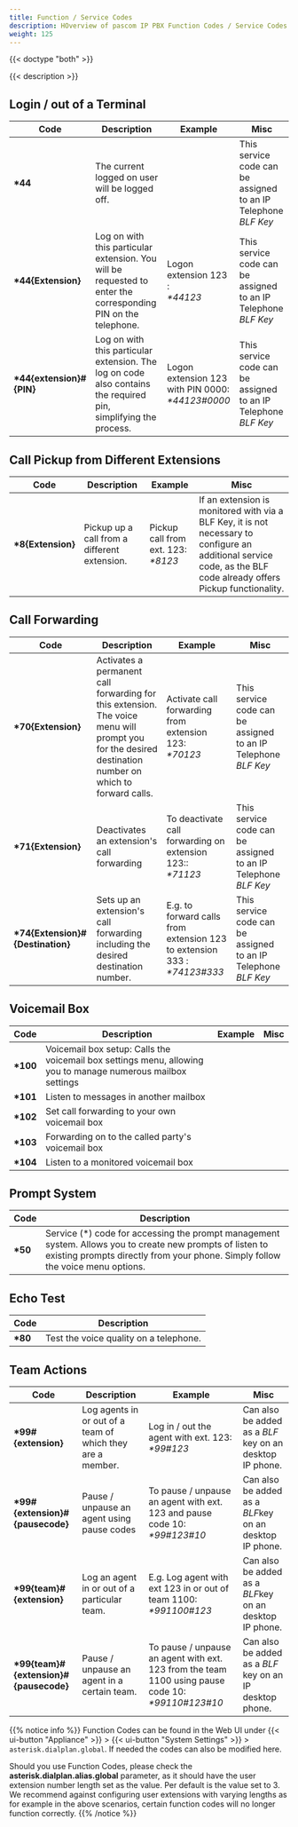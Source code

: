 ```yaml
---
title: Function / Service Codes
description: HOverview of pascom IP PBX Function Codes / Service Codes.
weight: 125
---
```


{{< doctype "both" >}}
 
{{< description >}}

## Login / out of a Terminal

|Code|Description|Example|Misc|
|---|---|---|---|
|**\*44**|The current logged on user will be logged off.||This service code can be assigned to an IP Telephone *BLF Key*|
|**\*44{Extension}**|Log on with this particular extension. You will be requested to enter the corresponding PIN on the telephone.|Logon extension 123 :<br>*\*44123*| This service code can be assigned to an IP Telephone *BLF Key*|
|**\*44{extension}#{PIN}**|Log on with this particular extension. The log on code also contains the required pin, simplifying the process.|Logon extension 123 with PIN 0000:<br>*\*44123#0000*|This service code can be assigned to an IP Telephone *BLF Key*|


## Call Pickup from Different Extensions

|Code|Description|Example|Misc|
|---|---|---|---|
|**\*8{Extension}**|Pickup up a call from a different extension.|Pickup call from ext. 123:<br>*\*8123*|If an extension is monitored with via a BLF Key, it is not necessary to configure an additional service code, as the BLF code already offers Pickup functionality.|


## Call Forwarding

|Code|Description|Example|Misc|
|---|---|---|---|
|**\*70{Extension}**|Activates a permanent call forwarding for this extension. The voice menu will prompt you for the desired destination number on which to forward calls.|Activate call forwarding from extension 123:<br>*\*70123*| This service code can be assigned to an IP Telephone *BLF Key*|
|**\*71{Extension}**|Deactivates an extension's call forwarding|To deactivate call forwarding on extension 123::<br>*\*71123*|This service code can be assigned to an IP Telephone *BLF Key*|
|**\*74{Extension}#{Destination}**|Sets up an extension's call forwarding including the desired destination number.|E.g. to forward calls from extension 123 to extension 333 :<br>*\*74123#333*|This service code can be assigned to an IP Telephone *BLF Key*|

## Voicemail Box

|Code|Description|Example|Misc|
|---|---|---|---|
|**\*100**|Voicemail box setup: Calls the voicemail box settings menu, allowing you to manage numerous mailbox settings|||
|**\*101**|Listen to messages in another mailbox|||
|**\*102**|Set call forwarding to your own voicemail box|||
|**\*103**|Forwarding on to the called party's voicemail box|||
|**\*104**|Listen to a monitored voicemail box|||

## Prompt System

|Code|Description|
|---|---|
|**\*50**|Service (*) code for accessing the prompt management system. Allows you to create new prompts of listen to existing prompts directly from your phone. Simply follow the voice menu options.|

## Echo Test

|Code|Description|
|---|---|
|**\*80**|Test the voice quality on a telephone.|

## Team Actions

|Code|Description|Example|Misc|
|---|---|---|---|
|**\*99#{extension}**|Log agents in or out of a team of which they are a member.|Log in / out the agent with ext. 123:<br>*\*99#123*|Can also be added as a *BLF* key on an desktop IP phone.|
|**\*99#{extension}#{pausecode}**|Pause / unpause an agent using pause codes|To pause / unpause an agent with ext. 123 and pause code 10:<br>*\*99#123#10*|Can also be added as a *BLF*key on an desktop IP phone.|
|**\*99{team}#{extension}**|Log an agent in or out of a particular team.|E.g. Log agent with ext 123 in or out of team 1100:<br>*\*991100#123*|Can also be added as a *BLF*key on an desktop IP phone.|
|**\*99{team}#{extension}#{pausecode}**|Pause / unpause an agent in a certain team.|To pause / unpause an agent with ext. 123 from the team 1100 using pause code 10:<br>*\*99110#123#10*|Can also be added as a *BLF* key on an IP desktop phone.|

{{% notice info %}}
Function Codes can be found in the Web UI under {{< ui-button "Appliance" >}} > {{< ui-button "System Settings" >}} > `asterisk.dialplan.global`. If needed the codes can also be modified here.

Should you use Function Codes, please check the **asterisk.dialplan.alias.global** parameter, as it should have the user extension number length set as the value. Per default is the value set to 3.<br>
We recommend against configuring user extensions with varying lengths as for example in the above scenarios, certain function codes will no longer function correctly.
{{% /notice %}}
